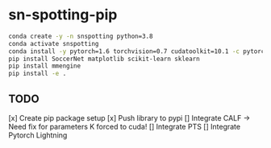 # sn-spotting-pip

```bash
conda create -y -n snspotting python=3.8
conda activate snspotting
conda install -y pytorch=1.6 torchvision=0.7 cudatoolkit=10.1 -c pytorch
pip install SoccerNet matplotlib scikit-learn sklearn
pip install mmengine
pip install -e .
```

## TODO

[x] Create pip package setup
[x] Push library to pypi
[] Integrate CALF -> Need fix for parameters K forced to cuda!
[] Integrate PTS
[] Integrate Pytorch Lightning

